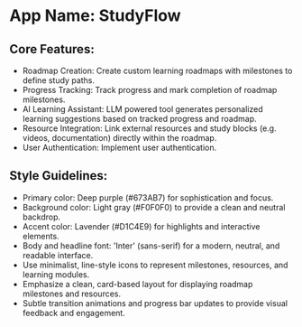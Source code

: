 # **App Name**: StudyFlow

## Core Features:

- Roadmap Creation: Create custom learning roadmaps with milestones to define study paths.
- Progress Tracking: Track progress and mark completion of roadmap milestones.
- AI Learning Assistant: LLM powered tool generates personalized learning suggestions based on tracked progress and roadmap.
- Resource Integration: Link external resources and study blocks (e.g. videos, documentation) directly within the roadmap.
- User Authentication: Implement user authentication.

## Style Guidelines:

- Primary color: Deep purple (#673AB7) for sophistication and focus.
- Background color: Light gray (#F0F0F0) to provide a clean and neutral backdrop.
- Accent color: Lavender (#D1C4E9) for highlights and interactive elements.
- Body and headline font: 'Inter' (sans-serif) for a modern, neutral, and readable interface.
- Use minimalist, line-style icons to represent milestones, resources, and learning modules.
- Emphasize a clean, card-based layout for displaying roadmap milestones and resources.
- Subtle transition animations and progress bar updates to provide visual feedback and engagement.